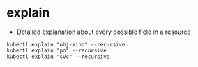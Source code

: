 # explain

- Detailed explanation about every possible field in a resource

```shell
kubectl explain "obj-kind" --recursive
kubectl explain "po" --recursive
kubectl explain "svc" --recursive
```
